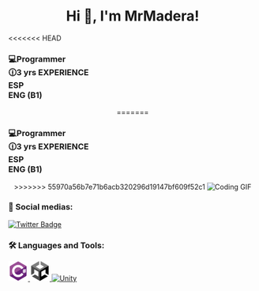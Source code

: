 <h1 align="center">Hi 👋, I'm MrMadera!</h1>
<<<<<<< HEAD
<h3 align="left">💻Programmer<br>🕧3 yrs <strong>EXPERIENCE</strong><br>ESP<br>ENG (B1)</h3>
<p align="center">
=======
<h3 align="left">💻Programmer<br>🕧3 yrs <strong>EXPERIENCE</strong><br>ESP<br>ENG (B1)</h3>
<p align="center">
>>>>>>> 55970a56b7e71b6acb320296d19147bf609f52c1
  <img src="https://media.giphy.com/media/l0HlVQ4GHe9G8DzRS/giphy.gif" width="300" height="150" alt="Coding GIF">
</p>
<h3 align="left">🔗 Social medias:</h3>
<p align="left">
  <a href="https://twitter.com/MrMadera625" target="_blank">
    <img src="https://img.shields.io/badge/Twitter-1DA1F2?style=for-the-badge&logo=twitter&logoColor=white" alt="Twitter Badge"/>
  </a>
</p>
<h3 align="left">🛠️ Languages and Tools:</h3>
<p align="left"> 
  <a href="https://docs.microsoft.com/en-us/dotnet/csharp/" target="_blank" rel="noreferrer"> 
    <img src="https://raw.githubusercontent.com/devicons/devicon/master/icons/csharp/csharp-original.svg" alt="C#" width="40" height="40"/> 
  </a>
  <a href="https://unity.com/" target="_blank" rel="noreferrer"> 
    <img src="https://raw.githubusercontent.com/devicons/devicon/master/icons/unity/unity-original.svg" alt="Unity" width="40" height="40"/>
  </a>
  <a href="https://haxe.org" target="_blank" rel="noreferrer"> 
    <img src="https://raw.githubusercontent.com/MrMadera/mrmadera6583572/main/icons/haxe.svg" alt="Unity" width="40" height="40"/>
  </a>
</p>
